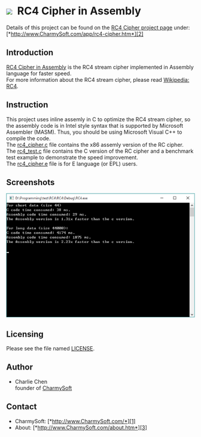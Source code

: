 <img src="http://raw.github.com/CharmySoft/rc4-cipher-in-assembly/master/icons/icon-dark.png" width="48"/>&nbsp;&nbsp;**RC4 Cipher in Assembly**
========================
Details of this project can be found on the [RC4 Cipher project page][2] under:  
[*http://www.CharmySoft.com/app/rc4-cipher.htm*][2]

Introduction
------------------------
[RC4 Cipher in Assembly][2] is the RC4 stream cipher implemented in Assembly language for faster speed.  
For more information about the RC4 stream cipher, please read [Wikipedia: RC4](https://en.wikipedia.org/wiki/RC4).  


Instruction
------------------------
This project uses inline assemly in C to optimize the RC4 stream cipher, so the assembly code is in Intel style syntax that is supported by Microsoft Assembler (MASM). Thus, you should be using Microsoft Visual C++ to compile the code.  
The [rc4_cipher.c](rc4_cipher.c) file contains the x86 assemly version of the RC cipher.  
The [rc4_test.c](rc4_test.c) file contains the C version of the RC cipher and a benchmark test example to demonstrate the speed improvement.  
The [rc4_cipher.e](rc4_cipher.e) file is for E language (or EPL) users.  


Screenshots
------------------------
![Benchmark](/screenshots/benchmark.png?raw=true "Benchmark")


Licensing
------------------------
Please see the file named [LICENSE](LICENSE).


Author
------------------------
* Charlie Chen  
	founder of [CharmySoft][1]


Contact
------------------------
* CharmySoft: [*http://www.CharmySoft.com/*][1]  
* About: [*http://www.CharmySoft.com/about.htm*][3]  

[1]: http://www.CharmySoft.com/ "CharmySoft"
[2]: http://www.CharmySoft.com/app/rc4-cipher.htm "RC4 Cipher in Assembly"
[3]: http://www.CharmySoft.com/about.htm "About CharmySoft"